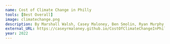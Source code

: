 ```yaml
---
name: Cost of Climate Change in Philly
tools: [Best Overall]
image: climatechange.png
description: By Marshall Walsh, Casey Maloney, Ben Smolin, Ryan Murphy
external_URL: https://caseyrmaloney.github.io/CostOfClimateChangeInPhilly/
year: 2022
---
```

